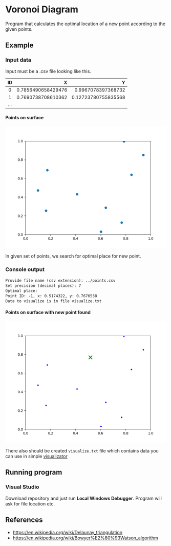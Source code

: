 # Voronoi Diagram
Program that calculates the optimal location of a new point according to the given points.

## Example
### Input data
Input must be a .csv file looking like this.

| ID | X | Y |
|:--:|--:|--:|
|0   |0.7856490658429476|0.9967078397368732|
|1   |0.7690738708610362|0.12723780755835568|
|...|

#### Points on surface

![Points on surface](points.png)

In given set of points, we search for optimal place for new point. 

### Console output

```
Provide file name (csv extension): ../points.csv
Set precision (decimal places): 7
Optimal place:
Point ID: -1, x: 0.5174322, y: 0.7676538
Data to visualize is in file visualize.txt
```

#### Points on surface with new point found

![Points on surface with new point found](new_points.png)

There also should be created ```visualize.txt``` file which contains data you can use in simple [visualizator](https://github.com/Dar3cz3Q/voronoi-diagram-visualizator)

## Running program
### Visual Studio
Download repository and just run **Local Windows Debugger**. Program will ask for file location etc.

## References
* https://en.wikipedia.org/wiki/Delaunay_triangulation
* https://en.wikipedia.org/wiki/Bowyer%E2%80%93Watson_algorithm
